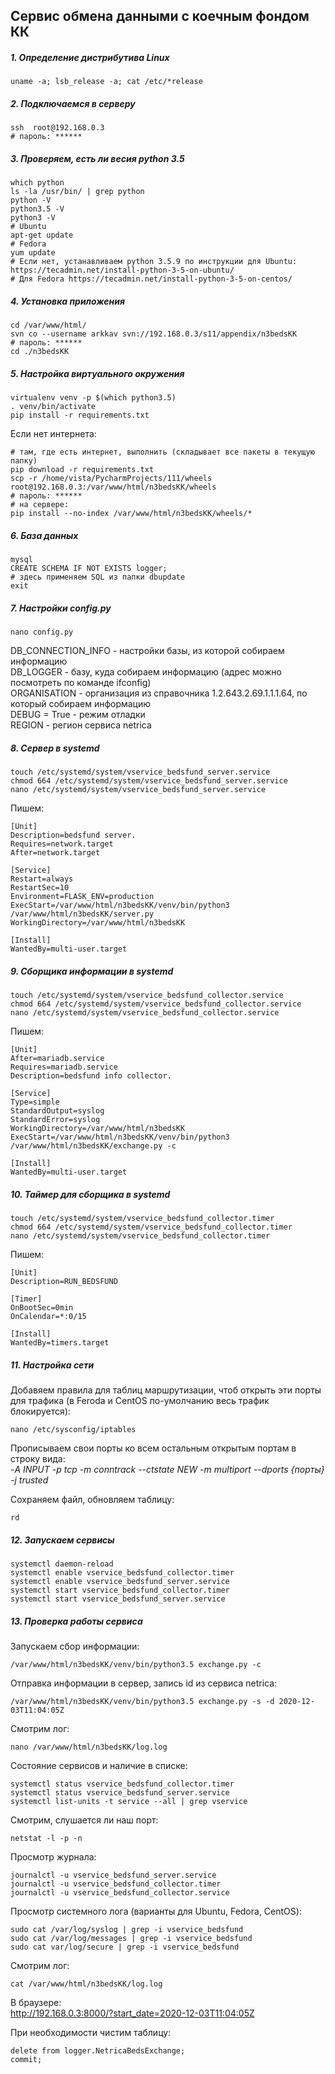 ## Сервис обмена данными с коечным фондом КК

##### 1. Определение дистрибутива Linux
```shell script
uname -a; lsb_release -a; cat /etc/*release
```
##### 2. Подключаемся в серверу
```shell script
ssh  root@192.168.0.3
# пароль: ******
```
##### 3. Проверяем, есть ли весия python 3.5
```shell script
which python
ls -la /usr/bin/ | grep python
python -V
python3.5 -V
python3 -V
# Ubuntu
apt-get update
# Fedora
yum update
# Если нет, устанавливаем python 3.5.9 по инструкции для Ubuntu: https://tecadmin.net/install-python-3-5-on-ubuntu/
# Для Fedora https://tecadmin.net/install-python-3-5-on-centos/
```
##### 4. Установка приложения
```shell script
cd /var/www/html/
svn co --username arkkav svn://192.168.0.3/s11/appendix/n3bedsKK
# пароль: ******
cd ./n3bedsKK
```
##### 5. Настройка виртуального окружения
```shell script
virtualenv venv -p $(which python3.5)
. venv/bin/activate
pip install -r requirements.txt
```
Если нет интернета:
```shell script
# там, где есть интернет, выполнить (складывает все пакеты в текущую папку)
pip download -r requirements.txt
scp -r /home/vista/PycharmProjects/111/wheels root@192.168.0.3:/var/www/html/n3bedsKK/wheels
# пароль: ******
# на сервере:
pip install --no-index /var/www/html/n3bedsKK/wheels/*
```
##### 6. База данных
```shell script
mysql
CREATE SCHEMA IF NOT EXISTS logger;
# здесь применяем SQL из папки dbupdate
exit
```
##### 7. Настройки config.py
```shell script
nano config.py
```
DB_CONNECTION_INFO - настройки базы, из которой собираем информацию\
DB_LOGGER - базу, куда собираем информацию (адрес можно посмотреть по команде ifconfig)\
ORGANISATION - организация из справочника 1.2.643.2.69.1.1.1.64, по который собираем информацию\
DEBUG = True - режим отладки\
REGION - регион сервиса netrica
##### 8. Сервер в systemd
```shell script
touch /etc/systemd/system/vservice_bedsfund_server.service
chmod 664 /etc/systemd/system/vservice_bedsfund_server.service
nano /etc/systemd/system/vservice_bedsfund_server.service
```
Пишем:
```shell script
[Unit]
Description=bedsfund server.
Requires=network.target
After=network.target

[Service]
Restart=always
RestartSec=10
Environment=FLASK_ENV=production
ExecStart=/var/www/html/n3bedsKK/venv/bin/python3 /var/www/html/n3bedsKK/server.py
WorkingDirectory=/var/www/html/n3bedsKK

[Install]
WantedBy=multi-user.target
```
##### 9. Сборщика информации в systemd
```shell script
touch /etc/systemd/system/vservice_bedsfund_collector.service
chmod 664 /etc/systemd/system/vservice_bedsfund_collector.service
nano /etc/systemd/system/vservice_bedsfund_collector.service
```
Пишем:
```shell script
[Unit]
After=mariadb.service
Requires=mariadb.service
Description=bedsfund info collector.

[Service]
Type=simple
StandardOutput=syslog
StandardError=syslog
WorkingDirectory=/var/www/html/n3bedsKK
ExecStart=/var/www/html/n3bedsKK/venv/bin/python3 /var/www/html/n3bedsKK/exchange.py -c

[Install]
WantedBy=multi-user.target
```
##### 10. Таймер для сборщика в systemd
```shell script
touch /etc/systemd/system/vservice_bedsfund_collector.timer
chmod 664 /etc/systemd/system/vservice_bedsfund_collector.timer
nano /etc/systemd/system/vservice_bedsfund_collector.timer
```
Пишем:
```shell script
[Unit]
Description=RUN_BEDSFUND

[Timer]
OnBootSec=0min
OnCalendar=*:0/15

[Install]
WantedBy=timers.target
```
##### 11. Настройка сети
Добавяем правила для таблиц маршрутизации, чтоб открыть эти порты для трафика (в Feroda и CentOS по-умолчанию весь трафик блокируется):
```shell script
nano /etc/sysconfig/iptables
```
Прописываем свои порты ко всем остальным открытым портам в строку вида:\
*-A INPUT -p tcp -m conntrack --ctstate NEW -m multiport --dports {порты} -j trusted*

Сохраняем файл, обновляем таблицу:
```shell script
rd
```
##### 12. Запускаем сервисы
```shell script
systemctl daemon-reload
systemctl enable vservice_bedsfund_collector.timer
systemctl enable vservice_bedsfund_server.service
systemctl start vservice_bedsfund_collector.timer
systemctl start vservice_bedsfund_server.service
```
##### 13. Проверка работы сервиса
Запускаем сбор информации:
```shell script
/var/www/html/n3bedsKK/venv/bin/python3.5 exchange.py -c
```
Отправка информации в сервер, запись id из сервиса netrica:
```shell script
/var/www/html/n3bedsKK/venv/bin/python3.5 exchange.py -s -d 2020-12-03T11:04:05Z
```
Смотрим лог:
```shell script
nano /var/www/html/n3bedsKK/log.log
```
Состояние сервисов и наличие в списке:
```shell script
systemctl status vservice_bedsfund_collector.timer
systemctl status vservice_bedsfund_server.service
systemctl list-units -t service --all | grep vservice
```
Смотрим, слушается ли наш порт:
```shell script
netstat -l -p -n 
```
Просмотр журнала:
```shell script
journalctl -u vservice_bedsfund_server.service
journalctl -u vservice_bedsfund_collector.timer
journalctl -u vservice_bedsfund_collector.service
```
Просмотр системного лога (варианты для Ubuntu, Fedora, CentOS):
```shell script
sudo cat /var/log/syslog | grep -i vservice_bedsfund
sudo cat /var/log/messages | grep -i vservice_bedsfund
sudo cat var/log/secure | grep -i vservice_bedsfund
```
Смотрим лог:
```shell script
cat /var/www/html/n3bedsKK/log.log
```
В браузере:\
<http://192.168.0.3:8000/?start_date=2020-12-03T11:04:05Z>

При необходимости чистим таблицу:
```shell script
delete from logger.NetricaBedsExchange;
commit;
```






  